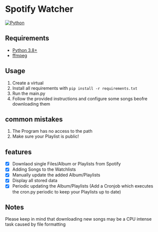 # Spotify Watcher
[![Python][Python]][Python-url] 

## Requirements
- [Python 3.8+](https://www.python.org/downloads/)
- [ffmpeg](https://ffmpeg.org/download.html)

## Usage
1. Create a virtual 
2. Install all requirements with 
`pip install -r requirements.txt`
3. Run the main.py
4. Follow the provided instructions and configure some songs beofre downloading them

## common mistakes
1. The Program has no access to the path
2. Make sure your Playlist is public!

## features
- [x] Downlaod single Files/Album or Playlists from Spotify
- [x] Adding Songs to the Watchlists
- [x] Manually update the added Album/Playlists
- [x] Display all stored data
- [x] Periodic updating the Album/Playlists (Add a Cronjob which executes the cron.py periodic to keep your Playlists up to date)

## Notes
Please keep in mind that downloading new songs may be a CPU intense task caused by file formatting


[Python]: https://img.shields.io/badge/Language-Python-green
[Python-url]: https://www.python.org/
